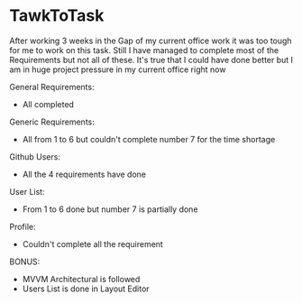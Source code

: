 # TawkToTask
After working 3 weeks in the Gap of my current office work it was too tough for me to work on this task. Still I have managed to complete most of the Requirements but not all of these.
It's true that I could have done better but I am in huge project pressure in my current office right now

General Requirements:
- All completed

Generic Requirements:
- All from 1 to 6 but couldn't complete number 7 for the time shortage

Github Users:
- All the 4 requirements have done

User List:
- From 1 to 6 done but number 7 is partially done

Profile:
- Couldn't complete all the requirement

BONUS:
- MVVM Architectural is followed
- Users List is done in Layout Editor